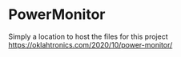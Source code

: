 # PowerMonitor
Simply a location to host the files for this project  
https://oklahtronics.com/2020/10/power-monitor/
